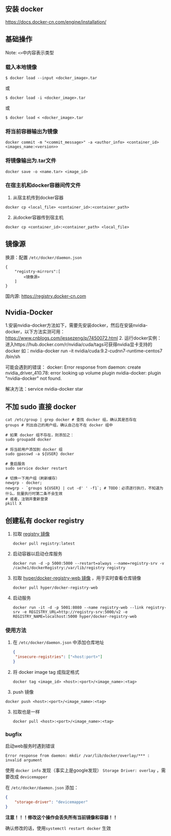 ## 安装 docker

https://docs.docker-cn.com/engine/installation/

## 基础操作

Note: `<>`中内容表示类型

### 载入本地镜像

```
$ docker load --input <docker_image>.tar 
```
或
```
$ docker load -i <docker_image>.tar 
```
或
```
$ docker load < <docker_image>.tar
```


### 将当前容器输出为镜像
```
docker commit -m "<commit_message>" -a <author_info> <container_id> <images_name:<version>>
```

### 将镜像输出为.tar文件
```
docker save -o <name.tar> <image_id>
```

### 在宿主机和docker容器间传文件
1. 从宿主机传到docker容器
```
docker cp <local_file> <container_id>:<container_path>
```
2. 从docker容器传到宿主机
```
docker cp <container_id>:<container_path> <local_file>
```

## 镜像源

换源：配置 `/etc/docker/daemon.json`

```shell
{
	"registry-mirrors":[
		<镜像源>
	]
}
```



国内源: https://registry.docker-cn.com



## Nvidia-Docker

1.安装nvidia-docker方法如下，需要先安装docker，然后在安装nvidia-docker，以下方法实测可用：
https://www.cnblogs.com/jessezeng/p/7450072.html
2.	运行docker实例：
进入https://hub.docker.com/r/nvidia/cuda/tags可获得nvidia显卡支持的docker
如：nvidia-docker run -it nvidia/cuda:9.2-cudnn7-runtime-centos7 /bin/sh

可能会遇到的错误：
docker: Error response from daemon: create nvidia_driver_410.78: error looking up volume plugin nvidia-docker: plugin "nvidia-docker" not found.

解决方法：service nvidia-docker star



## 不加 sudo 直接 docker

```shell
cat /etc/group | grep docker # 查找 docker 组，确认其是否存在
groups # 列出自己的用户组，确认自己在不在 docker 组中

# 如果 docker 组不存在，则添加之：
sudo groupadd docker

# 将当前用户添加到 docker 组
sudo gpasswd -a ${USER} docker

# 重启服务
sudo service docker restart

# 切换一下用户组（刷新缓存）
newgrp - docker;
newgrp - `groups ${USER} | cut -d' ' -f1`; # TODO：必须逐行执行，不知道为什么，批量执行时第二条不会生效
# 或者，注销并重新登录
pkill X
```



## 创建私有 docker registry

1. 拉取 [registry 镜像](https://hub.docker.com/_/registry?tab=description)

   ```shell
   docker pull registry:latest
   ```

2. 启动容器以启动仓库服务

   ```shell
   docker run -d -p 5000:5000 --restart=always --name=registry-srv -v /cache1/dockerRegistry:/var/lib/registry registry
   ```

3. 拉取 [hyper/docker-registry-web 镜像](https://hub.docker.com/r/hyper/docker-registry-web) ，用于实时查看仓库镜像

   ```shell
   docker pull hyper/docker-registry-web
   ```

4. 启动服务

   ```shell
   docker run -it -d -p 5001:8080 --name registry-web --link registry-srv -e REGISTRY_URL=http://registry-srv:5000/v2 -e REGISTRY_NAME=localhost:5000 hyper/docker-registry-web
   ```



### 使用方法

1. 在 `/etc/docker/daemon.json` 中添加仓库地址

   ```json
   {
   	"insecure-registries": ["<host:port>"]    
   }
   ```

2. 将 docker image tag 成指定格式

   ```shell
   docker tag <image_id> <host>:<port>/<image_name>:<tag>
   ```

2.  push 镜像

   ```shell
   docker push <host>:<port>/<image_name>:<tag>
   ```

3. 拉取也是一样

   ```shell
   docker pull <host>:<port>/<image_name>:<tag>
   ```

   



### bugfix

启动web服务时遇到错误

```shell
Error response from daemon: mkdir /var/lib/docker/overlay/*** : invalid argument
```

使用 `docker info` 发现（事实上是google发现） `Storage Driver: overlay` ，需要改成 `devicemapper`

在 `/etc/docker/daemon.json` 添加：

```json
{
    "storage-driver": "devicemapper"
}
```

**注意！！！修改这个操作会丢失所有当前镜像和容器！！**

确认修改的话，使用`systemctl restart docker` 生效



















































